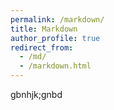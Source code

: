 ```yaml
---
permalink: /markdown/
title: Markdown
author_profile: true
redirect_from:
  - /md/
  - /markdown.html
---
```

gbnhjk;gnbd
